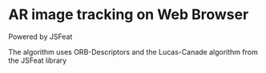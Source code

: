 # AR image tracking on Web Browser

Powered by JSFeat

The algorithm uses ORB-Descriptors and the Lucas-Canade algorithm from the JSFeat library
